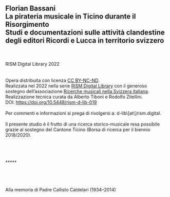 ## Florian Bassani <br />La pirateria musicale in Ticino durante il Risorgimento <br />Studi e documentazioni sulle attività clandestine <br />degli editori Ricordi e Lucca in territorio svizzero
<br />
<br />
RISM Digital Library 2022
<br />
<br />
<br />
Opera distribuita con licenza <a href="http://creativecommons.org/licenses/by-nc-nd/4.0/deed.it">CC BY-NC-ND</a>. 
<br />
Realizzata nel 2022 nella serie <a href="https://rism.digital/it/publications/d-lib.html">RISM Digital Library</a> con il generoso sostegno dell’associazione <a href="http://www.ricercamusica.ch/index.htm">Ricerche musicali nella Svizzera italiana</a>.
<br />
Realizzazione tecnica curata da Alberto Tiboni e Rodolfo Zitellini.
<br />DOI: <a href="https://doi.org/10.5448/rism-d-lib-019">https://doi.org/10.5448/rism-d-lib-019</a>
<br />
<br />
Per commenti e informazioni si prega di rivolgersi a: d-lib\[at\]rism.digital.
<br />
<br />
Il presente studio è il frutto di una ricerca storico-musicale resa possibile grazie al sostegno del Cantone Ticino (Borsa di ricerca per il biennio 2018/2020). 
<br />
<br />
<br />
<br />
<br />
<div class="text-center">*****</div>
<br />
<br />
<br />
<br />
<div class="text-center">Alla memoria di Padre Callisto Caldelari (1934–2014)</div>

